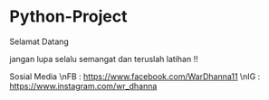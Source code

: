 # Python-Project

Selamat Datang

jangan lupa selalu semangat dan teruslah latihan !!


Sosial Media
\nFB : https://www.facebook.com/WarDhanna11
\nIG : https://www.instagram.com/wr_dhanna
